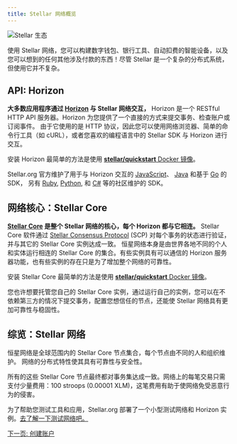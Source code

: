 ```yaml
---
title: Stellar 网络概览
---
```


![Stellar 生态](https://www.stellar.org/wp-content/uploads/2016/06/Stellar-Ecosystem-v031.png)

使用 Stellar 网络，您可以构建数字钱包、银行工具、自动扣费的智能设备，以及您可以想到的任何其他涉及付款的东西！尽管 Stellar 是一个复杂的分布式系统，但使用它并不复杂。

## API: Horizon

**大多数应用程序通过 [Horizon](https://www.stellar.org/developers/horizon/reference/) 与 Stellar 网络交互，** Horizon 是一个 RESTful HTTP API 服务器。Horizon 为您提供了一个直接的方式来提交事务、检查账户或订阅事件。 由于它使用的是 HTTP 协议，因此您可以使用网络浏览器、简单的命令行工具（如 cURL），或者您喜欢的编程语言中的 Stellar SDK 与 Horizon 进行交互。

安装 Horizon 最简单的方法是使用 [**stellar/quickstart** Docker 镜像](https://hub.docker.com/r/stellar/quickstart/)。

Stellar.org 官方维护了用于与 Horizon 交互的 [JavaScript](https://github.com/stellar/js-stellar-sdk)、 [Java](https://github.com/stellar/java-stellar-sdk) 和基于 [Go](https://github.com/stellar/go/tree/master/clients/horizon) 的 SDK， 另有 [Ruby](https://github.com/stellar/ruby-stellar-sdk), [Python](https://github.com/StellarCN/py-stellar-base), 和 [C#](https://github.com/elucidsoft/dotnet-stellar-sdk) 等的社区维护的 SDK。

## 网络核心：Stellar Core

**[Stellar Core](../../stellar-core/learn/admin.html) 是整个 Stellar 网络的核心，每个 Horizon 都与它相连。** Stellar Core 软件通过 [Stellar Consensus Protocol](../concepts/scp.html) (SCP) 对每个事务的状态进行验证，并与其它的 Stellar Core 实例达成一致。 恒星网络本身是由世界各地不同的个人和实体运行相连的 Stellar Core 的集合。有些实例具有可以通信的 Horizon 服务器功能，也有些实例的存在只是为了增加整个网络的可靠性。

安装 Stellar Core 最简单的方法是使用 [**stellar/quickstart** Docker 镜像](https://hub.docker.com/r/stellar/quickstart/)。

您也许想要托管您自己的 Stellar Core 实例，通过运行自己的实例，您可以在不依赖第三方的情况下提交事务，配置您想信任的节点，还能使 Stellar 网络具有更加可靠性与稳固性。

## 综览：Stellar 网络

恒星网络是全球范围内的 Stellar Core 节点集合，每个节点由不同的人和组织维护。 网络的分布式特性使其具有可靠性与安全性。

所有的这些 Stellar Core 节点最终都对事务集达成一致。网络上的每笔交易只需支付少量费用：100 stroops (0.00001 XLM)，这笔费用有助于使网络免受恶意行为的侵害。

为了帮助您测试工具和应用，Stellar.org 部署了一个小型测试网络和 Horizon 实例。[去了解一下测试网络吧。](../concepts/test-net.md)

<div class="sequence-navigation">
  <a class="button button--next" href="create-account.html">下一页: 创建账户</a>
</div>
